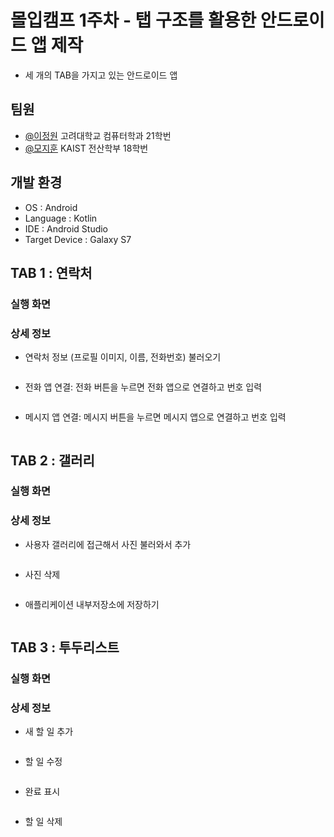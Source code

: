 
# 몰입캠프 1주차 - 탭 구조를 활용한 안드로이드 앱 제작

* 세 개의 TAB을 가지고 있는 안드로이드 앱


## 팀원

- [@이정원](https://github.com/jw0202058) 고려대학교 컴퓨터학과 21학번
- [@모지훈](https://github.com/Morivy42) KAIST 전산학부 18학번


## 개발 환경

* OS : Android
* Language : Kotlin
* IDE : Android Studio
* Target Device : Galaxy S7

## TAB 1 : 연락처
### 실행 화면


### 상세 정보

- 연락처 정보 (프로필 이미지, 이름, 전화번호) 불러오기
```
```
- 전화 앱 연결: 전화 버튼을 누르면 전화 앱으로 연결하고 번호 입력
```
```
- 메시지 앱 연결: 메시지 버튼을 누르면 메시지 앱으로 연결하고 번호 입력
```
```

## TAB 2 : 갤러리

### 실행 화면

### 상세 정보

- 사용자 갤러리에 접근해서 사진 불러와서 추가
```
```
- 사진 삭제
```
```
- 애플리케이션 내부저장소에 저장하기
```
```

## TAB 3 : 투두리스트

### 실행 화면

### 상세 정보

- 새 할 일 추가
```
```
- 할 일 수정
```
```
- 완료 표시
```
```
- 할 일 삭제
```
```

